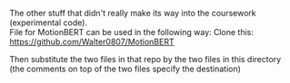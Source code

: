 The other stuff that didn't really make its way into the coursework (experimental code).   
File for MotionBERT can be used in the following way: 
Clone this:
https://github.com/Walter0807/MotionBERT

Then substitute the two files in that repo by the two files in this directory (the comments on top of the two files specify the destination)
